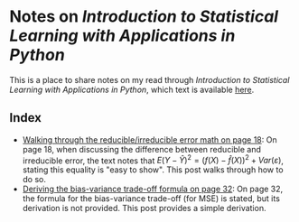 # Notes on *Introduction to Statistical Learning with Applications in Python*
This is a place to share notes on my read through *Introduction to Statistical Learning with Applications in Python*, which text is available [here](https://www.statlearning.com/).

## Index
* [Walking through the reducible/irreducible error math on page 18](https://github.com/limits-to-arbitrage/random-posts/tree/main/notes_islp/reducible_math): On page 18, when discussing the difference between reducible and irreducible error, the text notes that $E(Y-\hat{Y})^2=\big(f(X)-\hat{f}(X)\big)^2+Var(\varepsilon)$, stating this equality is "easy to show". This post walks through how to do so.
* [Deriving the bias-variance trade-off formula on page 32](UPDATE): On page 32, the formula for the bias-variance trade-off (for MSE) is stated, but its derivation is not provided. This post provides a simple derivation.
